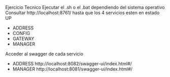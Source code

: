 Ejercicio Tecnico
Ejecutar el .sh o el .bat dependiendo del sistema operativo
Consultar http://localhost:8761/ hasta que los 4 servicios esten en estado UP
- ADDRESS
- CONFIG
- GATEWAY
- MANAGER

Acceder al swagger de cada servicio 
- ADDRESS http://localhost:8082/swagger-ui/index.html#/
- MANAGER http://localhost:8081/swagger-ui/index.html#/